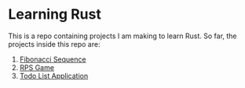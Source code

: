 # Learning Rust

This is a repo containing projects I am making to learn Rust. So far, the projects inside this repo are:

1. [Fibonacci Sequence](/fibonacci_sequence_generator/)
2. [RPS Game](/rps_game/)
3. [Todo List Application](/todo_list/)
